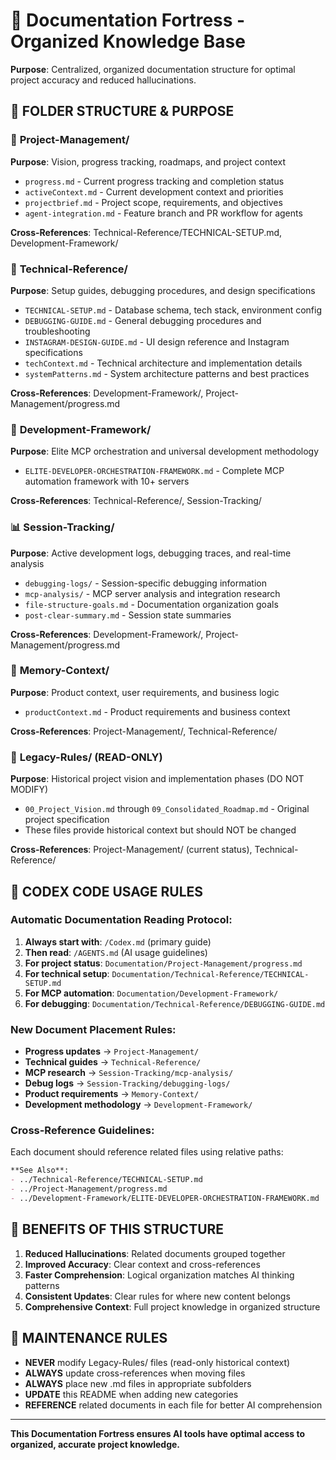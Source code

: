 # 🏰 Documentation Fortress - Organized Knowledge Base

**Purpose**: Centralized, organized documentation structure for optimal project accuracy and reduced hallucinations.

## 📁 **FOLDER STRUCTURE & PURPOSE**

### 🎯 **Project-Management/** 
**Purpose**: Vision, progress tracking, roadmaps, and project context
- `progress.md` - Current progress tracking and completion status
- `activeContext.md` - Current development context and priorities  
- `projectbrief.md` - Project scope, requirements, and objectives
- `agent-integration.md` - Feature branch and PR workflow for agents

**Cross-References**: Technical-Reference/TECHNICAL-SETUP.md, Development-Framework/

### 🔧 **Technical-Reference/**
**Purpose**: Setup guides, debugging procedures, and design specifications
- `TECHNICAL-SETUP.md` - Database schema, tech stack, environment config
- `DEBUGGING-GUIDE.md` - General debugging procedures and troubleshooting
- `INSTAGRAM-DESIGN-GUIDE.md` - UI design reference and Instagram specifications
- `techContext.md` - Technical architecture and implementation details
- `systemPatterns.md` - System architecture patterns and best practices

**Cross-References**: Development-Framework/, Project-Management/progress.md

### 🚀 **Development-Framework/**
**Purpose**: Elite MCP orchestration and universal development methodology
- `ELITE-DEVELOPER-ORCHESTRATION-FRAMEWORK.md` - Complete MCP automation framework with 10+ servers

**Cross-References**: Technical-Reference/, Session-Tracking/

### 📊 **Session-Tracking/**
**Purpose**: Active development logs, debugging traces, and real-time analysis
- `debugging-logs/` - Session-specific debugging information
- `mcp-analysis/` - MCP server analysis and integration research  
- `file-structure-goals.md` - Documentation organization goals
- `post-clear-summary.md` - Session state summaries

**Cross-References**: Development-Framework/, Project-Management/progress.md

### 💾 **Memory-Context/**
**Purpose**: Product context, user requirements, and business logic
- `productContext.md` - Product requirements and business context

**Cross-References**: Project-Management/, Technical-Reference/

### 📜 **Legacy-Rules/** (READ-ONLY)
**Purpose**: Historical project vision and implementation phases (DO NOT MODIFY)
- `00_Project_Vision.md` through `09_Consolidated_Roadmap.md` - Original project specification
- These files provide historical context but should NOT be changed

**Cross-References**: Project-Management/ (current status), Technical-Reference/

## 🤖 **CODEX CODE USAGE RULES**

### **Automatic Documentation Reading Protocol**:
1. **Always start with**: `/Codex.md` (primary guide)
2. **Then read**: `/AGENTS.md` (AI usage guidelines)
3. **For project status**: `Documentation/Project-Management/progress.md`
4. **For technical setup**: `Documentation/Technical-Reference/TECHNICAL-SETUP.md`
5. **For MCP automation**: `Documentation/Development-Framework/`
6. **For debugging**: `Documentation/Technical-Reference/DEBUGGING-GUIDE.md`

### **New Document Placement Rules**:
- **Progress updates** → `Project-Management/`
- **Technical guides** → `Technical-Reference/`
- **MCP research** → `Session-Tracking/mcp-analysis/`
- **Debug logs** → `Session-Tracking/debugging-logs/`
- **Product requirements** → `Memory-Context/`
- **Development methodology** → `Development-Framework/`

### **Cross-Reference Guidelines**:
Each document should reference related files using relative paths:
```markdown
**See Also**: 
- ../Technical-Reference/TECHNICAL-SETUP.md
- ../Project-Management/progress.md
- ../Development-Framework/ELITE-DEVELOPER-ORCHESTRATION-FRAMEWORK.md
```

## 🎯 **BENEFITS OF THIS STRUCTURE**

1. **Reduced Hallucinations**: Related documents grouped together
2. **Improved Accuracy**: Clear context and cross-references
3. **Faster Comprehension**: Logical organization matches AI thinking patterns  
4. **Consistent Updates**: Clear rules for where new content belongs
5. **Comprehensive Context**: Full project knowledge in organized structure

## 🔄 **MAINTENANCE RULES**

- **NEVER** modify Legacy-Rules/ files (read-only historical context)
- **ALWAYS** update cross-references when moving files
- **ALWAYS** place new .md files in appropriate subfolders
- **UPDATE** this README when adding new categories
- **REFERENCE** related documents in each file for better AI comprehension

---

**This Documentation Fortress ensures AI tools have optimal access to organized, accurate project knowledge.**
